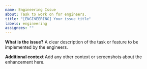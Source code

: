 ```yaml
---
name: Engineering Issue
about: Task to work on for engineers.
title: "[ENGINEERING] Your issue title"
labels: engineering
assignees: ""
---
```


**What is the issue?**
A clear description of the task or feature to be implemented by the engineers. 

**Additional context**
Add any other context or screenshots about the enhancement here.
